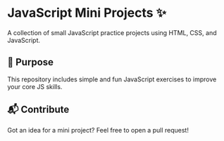 # JavaScript Mini Projects ✨

A collection of small JavaScript practice projects using HTML, CSS, and JavaScript.

## 🎯 Purpose

This repository includes simple and fun JavaScript exercises to improve your core JS skills.

## 📬 Contribute

Got an idea for a mini project? Feel free to open a pull request!
